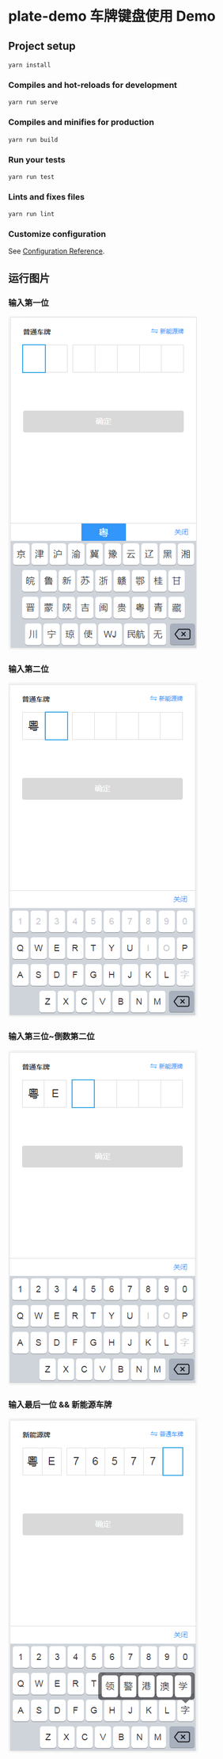 # plate-demo 车牌键盘使用 Demo

## Project setup

```
yarn install
```

### Compiles and hot-reloads for development

```
yarn run serve
```

### Compiles and minifies for production

```
yarn run build
```

### Run your tests

```
yarn run test
```

### Lints and fixes files

```
yarn run lint
```

### Customize configuration

See [Configuration Reference](https://cli.vuejs.org/config/).

## 运行图片

### 输入第一位
![key-1](https://github.com/Sakura-pgh/plate-keyboard-vue/blob/master/src/assets/key-1.png)

### 输入第二位
![key-2](https://github.com/Sakura-pgh/plate-keyboard-vue/blob/master/src/assets/key-2.png)

### 输入第三位~倒数第二位
![key-3](https://github.com/Sakura-pgh/plate-keyboard-vue/blob/master/src/assets/key-3.png)

### 输入最后一位 && 新能源车牌
![key-4](https://github.com/Sakura-pgh/plate-keyboard-vue/blob/master/src/assets/key-4.png)
